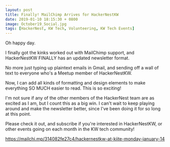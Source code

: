 ```yaml
---
layout: post
title: Finally! MailChimp Arrives for HackerNestKW
date: 2019-01-10 18:15:30 + 0800
image: October19_Social.jpg
tags: [HackerNest, KW Tech, Volunteering, KW Tech Events]
---
```

Oh happy day.

I finally got the kinks worked out with MailChimp support, and HackerNestKW FINALLY has an updated newsletter format.

No more just typing up plaintext emails in Gmail, and sending off a wall of text to everyone who's a Meetup member of HackerNestKW.

Now, I can add all kinds of formatting and design elements to make everything SO MUCH easier to read. This is so exciting!

I'm not sure if any of the other members of the HackerNest team are as excited as I am, but I count this as a big win. I can't wait to keep playing around and make the newsletter better, since I've been doing it for so long at this point.

Please check it out, and subscribe if you're interested in HackerNestKW, or other events going on each month in the KW tech community!

<a href="https://mailchi.mp/314082fe27c4/hackernestkw-at-kiite-monday-january-14">https://mailchi.mp/314082fe27c4/hackernestkw-at-kiite-monday-january-14</a>
